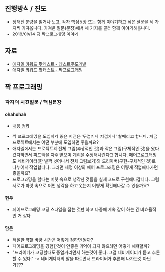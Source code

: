 ## 진행방식 / 진도
- 정해진 분량을 읽거나 보고, 각자 핵심문장 또는 함께 이야기하고 싶은 질문을 세 가지씩 가져옵니다. 가져온 질문(문장)에서 세 가지를 골라 함께 이야기해봅니다.
- 2018/09/14 금 짝프로그래밍 이야기 

## 자료
- [애자일 키워드 팟캐스트 - 테스트주도개발](http://www.podbbang.com/ch/14757?e=22396860)
- [애자일 키워드 팟캐스트 - 짝프로그래밍](http://www.podbbang.com/ch/14757?e=22408410)


## 짝 프로그래밍
### 각자의 사전질문 / 핵심문장
#### ohahohah
- [내용 정리](https://github.com/ohahohah/TIL/blob/master/Cowork/pairProgramming.md)
* 짝 프로그래밍을 도입하기 좋은 지점은 ‘두렵거나 지겹거나’ 할때라고 합니다. 지금 프로젝트에서는 어떤 부분에 도입하면 좋을까요? 
* 애자일에서는 프로젝트의 전체 그림(추상적인 것)과 작은 그림(구체적인 것)을 왔다갔다하면서 피드백을 자주 받으며 계획을 수정해나간다고 합니다. 페어프로그래밍도 네비게이터(한 발짝 벗어나서 전체 그림보기)와 드라이버(구현-구체적인 것)로 나누어서 작업합니다. 그러면 세명 이상의 페어 프로그래밍은 어떻게 작업해나가면 좋을까요? 
* 프로그래밍을 할때는 머릿 속으로 생각한 것들을 실제 코드로 구현해나갑니다. 그럼 서로가 머릿 속으로 어떤 생각을 하고 있는지 어떻게 확인해나갈 수 있을까요?

#### 현우
- 페어프로그래밍 코딩 스타일을 잡는 것만 하고 나중에 계속 같이 하는 건 비효율적인 거 같다

#### 담은
* 적절한 역할 바꿈 시간은 어떻게 정하면 될까?
* 페어프로그래밍을 경험한것이 안좋은 기억이 되지 않으려면 어떻게 해야할까?
* "드라이버가 코딩할때도 중얼거리면서 하는것이 좋다. 그걸 네비게이터가 듣고 추론할 수 있다." -> 네비게이터의 말을 따르면서 드라이버가 추론해 나가는것 아닌가???

